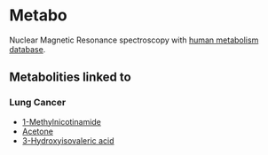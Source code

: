 # Metabo

Nuclear Magnetic Resonance spectroscopy with [human metabolism database][HMDB].

## Metabolities linked to

### Lung Cancer

* [1-Methylnicotinamide](http://www.hmdb.ca/metabolites/HMDB00699)
* [Acetone](http://www.hmdb.ca/metabolites/HMDB01659)
* [3-Hydroxyisovaleric acid](http://www.hmdb.ca/metabolites/HMDB00754)

[HMDB]: http://www.hmdb.ca

